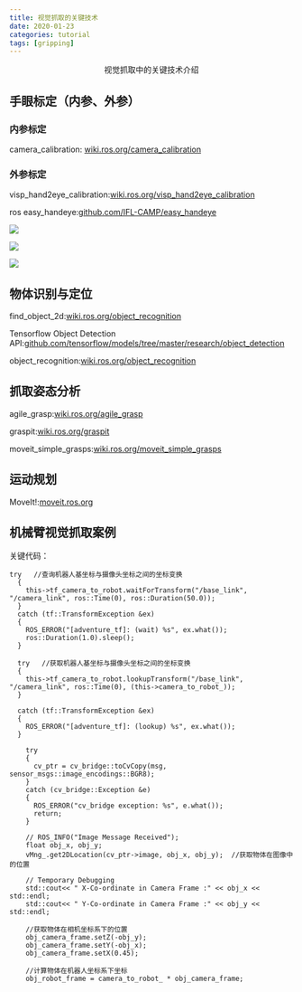 ```yaml
---
title: 视觉抓取的关键技术
date: 2020-01-23
categories: tutorial
tags: [gripping]
---
```


<center>视觉抓取中的关键技术介绍</center>

<!-- more -->


## 手眼标定（内参、外参）

### 内参标定

camera_calibration: [wiki.ros.org/camera_calibration](http://wiki.ros.org/camera_calibration)

### 外参标定

visp_hand2eye_calibration:[wiki.ros.org/visp_hand2eye_calibration](http://wiki.ros.org/visp_hand2eye_calibration)

ros easy_handeye:[github.com/IFL-CAMP/easy_handeye](https://github.com/IFL-CAMP/easy_handeye)

![](https://i.imgur.com/3X5lx1h.jpg)

![](https://i.imgur.com/3X5lx1h.jpg)

![](https://i.imgur.com/3X5lx1h.jpg)

## 物体识别与定位

find_object_2d:[wiki.ros.org/object_recognition](http://wiki.ros.org/object_recognition)

Tensorflow Object Detection API:[github.com/tensorflow/models/tree/master/research/object_detection](https://github.com/tensorflow/models/tree/master/research/object_detection)

object_recognition:[wiki.ros.org/object_recognition](http://wiki.ros.org/object_recognition)


## 抓取姿态分析

agile_grasp:[wiki.ros.org/agile_grasp](http://wiki.ros.org/agile_grasp)

graspit:[wiki.ros.org/graspit](http://wiki.ros.org/graspit)

moveit_simple_grasps:[wiki.ros.org/moveit_simple_grasps](http://wiki.ros.org/moveit_simple_grasps)

## 运动规划

MoveIt!:[moveit.ros.org](http://moveit.ros.org/)

## 机械臂视觉抓取案例

关键代码：

```
try   //查询机器人基坐标与摄像头坐标之间的坐标变换
  {
    this->tf_camera_to_robot.waitForTransform("/base_link", "/camera_link", ros::Time(0), ros::Duration(50.0));
  }
  catch (tf::TransformException &ex)
  {
    ROS_ERROR("[adventure_tf]: (wait) %s", ex.what());
    ros::Duration(1.0).sleep();
  }

  try   //获取机器人基坐标与摄像头坐标之间的坐标变换
  {
    this->tf_camera_to_robot.lookupTransform("/base_link", "/camera_link", ros::Time(0), (this->camera_to_robot_));
  }

  catch (tf::TransformException &ex)
  {
    ROS_ERROR("[adventure_tf]: (lookup) %s", ex.what());
  }

    try
    {
      cv_ptr = cv_bridge::toCvCopy(msg, sensor_msgs::image_encodings::BGR8);
    }
    catch (cv_bridge::Exception &e)
    {
      ROS_ERROR("cv_bridge exception: %s", e.what());
      return;
    }

    // ROS_INFO("Image Message Received");
    float obj_x, obj_y;
    vMng_.get2DLocation(cv_ptr->image, obj_x, obj_y);  //获取物体在图像中的位置

    // Temporary Debugging
    std::cout<< " X-Co-ordinate in Camera Frame :" << obj_x << std::endl;
    std::cout<< " Y-Co-ordinate in Camera Frame :" << obj_y << std::endl;
    
    //获取物体在相机坐标系下的位置
    obj_camera_frame.setZ(-obj_y);
    obj_camera_frame.setY(-obj_x);
    obj_camera_frame.setX(0.45);

    //计算物体在机器人坐标系下坐标
    obj_robot_frame = camera_to_robot_ * obj_camera_frame;
```